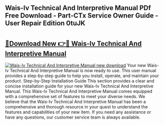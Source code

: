 ## Wais-Iv Technical And Interpretive Manual PDf Free Download - Part-CTx Service Owner Guide - User Repair Edition 0tuJK

# <h2><a href="http://cf20365.oget.top/?id=Wais-Iv+Technical+And+Interpretive+Manual">🔗Download New 👉🔴 Wais-Iv Technical And Interpretive Manual</a></h2>

[![Wais-Iv Technical And Interpretive Manual new download](https://i.imgur.com/5g1atiW.png)](http://cf20365.oget.top/?id=Wais-Iv+Technical+And+Interpretive+Manual)
Your new Wais-Iv Technical And Interpretive Manual is now ready to use. This user manual provides a step-by-step guide to help you install, operate, and maintain your product. Step-by-Step Installation Guide This section provides a clear and concise installation guide for your new Wais-Iv Technical And Interpretive Manual. This Wais-Iv Technical And Interpretive Manual comes equipped with a comprehensive set of features to meet your diverse needs. We believe that the Wais-Iv Technical And Interpretive Manual has been a comprehensive and thorough resource in your quest to understand the features and capabilities of your new item. If you need any assistance or have any questions, our customer service team is always available.
